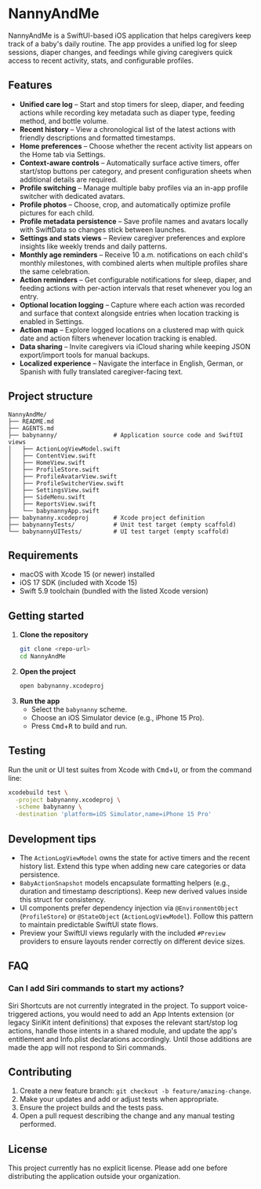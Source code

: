 # NannyAndMe

NannyAndMe is a SwiftUI-based iOS application that helps caregivers keep track of a baby's daily routine. The app provides a unified log for sleep sessions, diaper changes, and feedings while giving caregivers quick access to recent activity, stats, and configurable profiles.

## Features

- **Unified care log** – Start and stop timers for sleep, diaper, and feeding actions while recording key metadata such as diaper type, feeding method, and bottle volume.
- **Recent history** – View a chronological list of the latest actions with friendly descriptions and formatted timestamps.
- **Home preferences** – Choose whether the recent activity list appears on the Home tab via Settings.
- **Context-aware controls** – Automatically surface active timers, offer start/stop buttons per category, and present configuration sheets when additional details are required.
- **Profile switching** – Manage multiple baby profiles via an in-app profile switcher with dedicated avatars.
- **Profile photos** – Choose, crop, and automatically optimize profile pictures for each child.
- **Profile metadata persistence** – Save profile names and avatars locally with SwiftData so changes stick between launches.
- **Settings and stats views** – Review caregiver preferences and explore insights like weekly trends and daily patterns.
- **Monthly age reminders** – Receive 10 a.m. notifications on each child's monthly milestones, with combined alerts when multiple profiles share the same celebration.
- **Action reminders** – Get configurable notifications for sleep, diaper, and feeding actions with per-action intervals that reset whenever you log an entry.
- **Optional location logging** – Capture where each action was recorded and surface that context alongside entries when location tracking is enabled in Settings.
- **Action map** – Explore logged locations on a clustered map with quick date and action filters whenever location tracking is enabled.
- **Data sharing** – Invite caregivers via iCloud sharing while keeping JSON export/import tools for manual backups.
- **Localized experience** – Navigate the interface in English, German, or Spanish with fully translated caregiver-facing text.

## Project structure

```
NannyAndMe/
├── README.md
├── AGENTS.md
├── babynanny/                # Application source code and SwiftUI views
│   ├── ActionLogViewModel.swift
│   ├── ContentView.swift
│   ├── HomeView.swift
│   ├── ProfileStore.swift
│   ├── ProfileAvatarView.swift
│   ├── ProfileSwitcherView.swift
│   ├── SettingsView.swift
│   ├── SideMenu.swift
│   ├── ReportsView.swift
│   └── babynannyApp.swift
├── babynanny.xcodeproj       # Xcode project definition
├── babynannyTests/           # Unit test target (empty scaffold)
└── babynannyUITests/         # UI test target (empty scaffold)
```

## Requirements

- macOS with Xcode 15 (or newer) installed
- iOS 17 SDK (included with Xcode 15)
- Swift 5.9 toolchain (bundled with the listed Xcode version)

## Getting started

1. **Clone the repository**
   ```bash
   git clone <repo-url>
   cd NannyAndMe
   ```
2. **Open the project**
   ```bash
   open babynanny.xcodeproj
   ```
3. **Run the app**
   - Select the `babynanny` scheme.
   - Choose an iOS Simulator device (e.g., iPhone 15 Pro).
   - Press <kbd>Cmd</kbd>+<kbd>R</kbd> to build and run.

## Testing

Run the unit or UI test suites from Xcode with <kbd>Cmd</kbd>+<kbd>U</kbd>, or from the command line:

```bash
xcodebuild test \
  -project babynanny.xcodeproj \
  -scheme babynanny \
  -destination 'platform=iOS Simulator,name=iPhone 15 Pro'
```

## Development tips

- The `ActionLogViewModel` owns the state for active timers and the recent history list. Extend this type when adding new care categories or data persistence.
- `BabyActionSnapshot` models encapsulate formatting helpers (e.g., duration and timestamp descriptions). Keep new derived values inside this struct for consistency.
- UI components prefer dependency injection via `@EnvironmentObject` (`ProfileStore`) or `@StateObject` (`ActionLogViewModel`). Follow this pattern to maintain predictable SwiftUI state flows.
- Preview your SwiftUI views regularly with the included `#Preview` providers to ensure layouts render correctly on different device sizes.

## FAQ

### Can I add Siri commands to start my actions?

Siri Shortcuts are not currently integrated in the project. To support voice-triggered actions, you would need to add an App Intents extension (or legacy SiriKit intent definitions) that exposes the relevant start/stop log actions, handle those intents in a shared module, and update the app's entitlement and Info.plist declarations accordingly. Until those additions are made the app will not respond to Siri commands.

## Contributing

1. Create a new feature branch: `git checkout -b feature/amazing-change`.
2. Make your updates and add or adjust tests when appropriate.
3. Ensure the project builds and the tests pass.
4. Open a pull request describing the change and any manual testing performed.

## License

This project currently has no explicit license. Please add one before distributing the application outside your organization.
